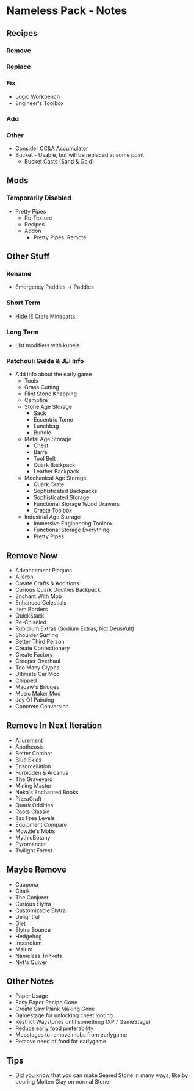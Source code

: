 # Nameless Pack - Notes

## Recipes

### Remove

### Replace

### Fix

- Logic Workbench
- Engineer's Toolbox

### Add

### Other

- Consider CC&A Accumulator
- Bucket - Usable, but will be replaced at some point
  - Bucket Casts (Sand & Gold)

## Mods

### Temporarily Disabled

- Pretty Pipes
  - Re-Texture
  - Recipes
  - Addon
    - Pretty Pipes: Remote

## Other Stuff

### Rename

- Emergency Paddles -> Paddles

### Short Term

- Hide IE Crate Minecarts

### Long Term

- List modifiers with kubejs

### Patchouli Guide & JEI Info

- Add info about the early game
  - Tools
  - Grass Cutting
  - Flint Stone Knapping
  - Campfire
  - Stone Age Storage
    - Sack
    - Eccentric Tome
    - Lunchbag
    - Bundle
  - Metal Age Storage
    - Chest
    - Barrel
    - Tool Belt
    - Quark Backpack
    - Leather Backpack
  - Mechanical Age Storage
    - Quark Crate
    - Sophisticated Backpacks
    - Sophisticated Storage
    - Functional Storage Wood Drawers
    - Create Toolbox
  - Industrial Age Storage
    - Immersive Engineering Toolbox
    - Functional Storage Everything
    - Pretty Pipes

## Remove Now

- Advancement Plaques
- Aileron
- Create Crafts & Additions
- Curious Quark Oddities Backpack
- Enchant With Mob
- Enhanced Celestials
- Item Borders
- QuickStack
- Re-Chiseled
- Rubidium Extras (Sodium Extras, Not DeusVult)
- Shoulder Surfing
- Better Third Person
- Create Confectionery
- Create Factory
- Creeper Overhaul
- Too Many Glyphs
- Ultimate Car Mod
- Chipped
- Macaw's Bridges
- Music Maker Mod
- Joy Of Painting
- Concrete Conversion

## Remove In Next Iteration

- Allurement
- Apotheosis
- Better Combat
- Blue Skies
- Ensorcellation
- Forbidden & Arcanus
- The Graveyard
- Mining Master
- Neko's Enchanted Books
- PizzaCraft
- Quark Oddities
- Roots Classic
- Tax Free Levels
- Equipment Compare
- Mowzie's Mobs
- MythicBotany
- Pyromancer
- Twilight Forest

## Maybe Remove

- Caupona
- Chalk
- The Conjurer
- Curious Elytra
- Customizable Elytra
- Delightful
- Diet
- Elytra Bounce
- Hedgehog
- Incendium
- Malum
- Nameless Trinkets
- Nyf's Quiver

## Other Notes

- Paper Usage
- Easy Paper Recipe Gone
- Create Saw Plank Making Gone
- Gamestage for unlocking chest looting
- Restrict Waystones until something (XP / GameStage)
- Reduce early food preferability
- Mobstages to remove mobs from earlygame
- Remove need of food for earlygame

## Tips

- Did you know that you can make Seared Stone in many ways, like by pouring Molten Clay on normal Stone
